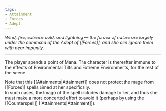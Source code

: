 ```yaml
---
tags:
- Attainment
- Forces
- Adept
---
```


_Wind, fire, extreme cold, and lightning — the forces of nature are largely under the command of the Adept of [[Forces]], and she can ignore them with near impunity._

---

The player spends a point of Mana. The character is thereafter immune to the effects of Environmental Tilts and Extreme Environments, for the rest of the scene.

Note that this [[Attainments|Attainment]] does not protect the mage from [[Forces]] spells aimed at her specifically.\
In such cases, the Imago of the spell includes damage to her, and thus she must make a more concerted effort to avoid it (perhaps by using the [[Counterspell]] [[Attainments|Attainment]]).